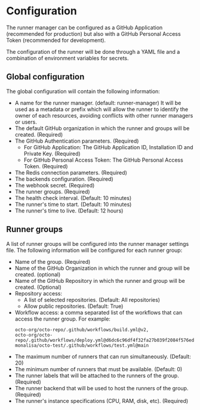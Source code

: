 # Configuration

The runner manager can be configured as a GitHub Application
(recommended for production)
but also with a GitHub Personal Access Token (recommended for development).

The configuration of the runner will be done through a YAML file and
a combination of environment variables for secrets.

## Global configuration

The global configuration will contain the following information:

- A name for the runner manager. (default: runner-manager)
  It will be used as a metadata or prefix which will allow the runner to identify
  the owner of each resources, avoiding conflicts with other runner managers or users.
- The default GitHub organization in which the runner and groups will be created.
  (Required)
- The GitHub Authentication parameters. (Required)
  - For GitHub Application: The GitHub Application ID, Installation ID and Private Key. (Required)
  - For GitHub Personal Access Token: The GitHub Personal Access Token. (Required)
- The Redis connection parameters. (Required)
- The backends configuration. (Required)
- The webhook secret. (Required)
- The runner groups. (Required)
- The health check interval. (Default: 10 minutes)
- The runner's time to start. (Default: 10 minutes)
- The runner's time to live. (Default: 12 hours)

## Runner groups

A list of runner groups will be configured into the runner manager
settings file.
The following information will be configured for each runner group:

- Name of the group. (Required)
- Name of the GitHub Organization in which the runner and group will be created. (optional)
- Name of the GitHub Repository in which the runner and group will be created. (Optional)
- Repository access:
  - A list of selected repositories. (Default: All repositories)
  - Allow public repositories. (Default: True)
- Workflow access: a comma separated list of the workflows that can access the runner group.
  For example:
  ```shell
  octo-org/octo-repo/.github/workflows/build.yml@v2,
  octo-org/octo-repo/.github/workflows/deploy.yml@d6dc6c96df4f32fa27b039f2084f576ed2c5c2a5,
  monalisa/octo-test/.github/workflows/test.yml@main
  ```
- The maximum number of runners that can run simultaneously. (Default: 20)
- The minimum number of runners that must be available. (Default: 0)
- The runner labels that will be attached to the runners of the group. (Required)
- The runner backend that will be used to host the runners of the group. (Required)
- The runner's instance specifications (CPU, RAM, disk, etc). (Required)
